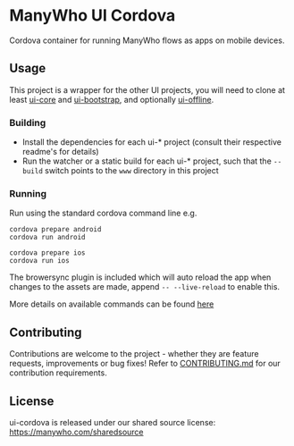 # ManyWho UI Cordova

Cordova container for running ManyWho flows as apps on mobile devices.

## Usage

This project is a wrapper for the other UI projects, you will need to clone at least [ui-core](https://github.com/manywho/ui-core) and [ui-bootstrap](https://github.com/manywho/ui-bootstrap), and optionally [ui-offline](https://github.com/manywho/ui-offline).

### Building

* Install the dependencies for each ui-* project (consult their respective readme's for details)
* Run the watcher or a static build for each ui-* project, such that the `--build` switch points to the `www` directory in this project

### Running

Run using the standard cordova command line e.g.

```
cordova prepare android
cordova run android

cordova prepare ios
cordova run ios
```

The browersync plugin is included which will auto reload the app when changes to the assets are made, append `-- --live-reload` to enable this.

More details on available commands can be found [here](https://cordova.apache.org/docs/en/latest/reference/cordova-cli/)

## Contributing

Contributions are welcome to the project - whether they are feature requests, improvements or bug fixes! Refer to 
[CONTRIBUTING.md](CONTRIBUTING.md) for our contribution requirements.

## License

ui-cordova is released under our shared source license: https://manywho.com/sharedsource